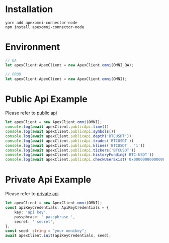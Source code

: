 
# Installation

```
yarn add apexomni-connector-node
npm install apexomni-connector-node
```


# Environment

```javascript
// QA
let apexClient:ApexClient = new ApexClient.omni(OMNI_QA);

// PROD
let apexClient:ApexClient = new ApexClient.omni(OMNI);
```


# Public Api Example

Please refer to [public api](test/public.spec.ts)

```typescript
let apexClient = new ApexClient.omni(OMNI);
console.log(await apexClient.publicApi.time())
console.log(await apexClient.publicApi.symbols())
console.log(await apexClient.publicApi.depth('BTCUSDT'))
console.log(await apexClient.publicApi.trades('BTCUSDT'))
console.log(await apexClient.publicApi.klines('BTCUSDT', '1'))
console.log(await apexClient.publicApi.tickers('BTCUSDT'))
console.log(await apexClient.publicApi.historyFunding('BTC-USDT'))
console.log(await apexClient.publicApi.checkUserExist('0x0000000000000000000000000000000000000000'))   
```


# Private Api Example

Please refer to [private api](test/private.spec.ts)

```typescript
let apexClient = new ApexClient.omni(OMNI);
const apiKeyCredentials: ApiKeyCredentials = {
    key: 'api key',
    passphrase: ' passphrase ',
    secret: ' secret',
};
const seed: string = "your omnikey";
await apexClient.init(apiKeyCredentials, seed);


```


